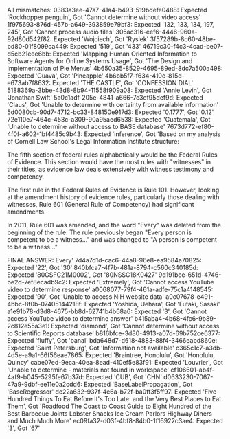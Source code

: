 All mismatches:
  0383a3ee-47a7-41a4-b493-519bdefe0488: Expected 'Rockhopper penguin', Got 'Cannot determine without video access'
  1f975693-876d-457b-a649-393859e79bf3: Expected '132, 133, 134, 197, 245', Got 'Cannot process audio files'
  305ac316-eef6-4446-960a-92d80d542f82: Expected 'Wojciech', Got 'Rysiek'
  3f57289b-8c60-48be-bd80-01f8099ca449: Expected '519', Got '433'
  46719c30-f4c3-4cad-be07-d5cb21eee6bb: Expected 'Mapping Human Oriented Information to Software Agents for Online Systems Usage', Got 'The Design and Implementation of Pie Menus'
  4b650a35-8529-4695-89ed-8dc7a500a498: Expected 'Guava', Got 'Pineapple'
  4b6bb5f7-f634-410e-815d-e673ab7f8632: Expected 'THE CASTLE', Got 'CONFESSION DIAL'
  5188369a-3bbe-43d8-8b94-11558f909a08: Expected 'Annie Levin', Got 'Jonathan Swift'
  5a0c1adf-205e-4841-a666-7c3ef95def9d: Expected 'Claus', Got 'Unable to determine with certainty from available information'
  5d0080cb-90d7-4712-bc33-848150e917d3: Expected '0.1777', Got '0.12'
  72e110e7-464c-453c-a309-90a95aed6538: Expected 'Guatemala', Got 'Unable to determine without access to BASE database'
  7673d772-ef80-4f0f-a602-1bf4485c9b43: Expected 'inference', Got 'Based on my analysis of Cornell Law School's Legal Information Institute structure:

The fifth section of federal rules alphabetically would be the Federal Rules of Evidence. This section would have the most rules with "witnesses" in their titles, as evidence law deals extensively with witness testimony and competency.

The first rule in the Federal Rules of Evidence is Rule 101. However, looking at the amendment history of evidence rules, particularly those dealing with witnesses, Rule 601 (General Rule of Competency) had significant amendments.

In 2011, Rule 601 was amended, and the word "Every" was deleted from the beginning of the rule. The rule previously began "Every person is competent to be a witness..." and was changed to "A person is competent to be a witness..."

FINAL ANSWER: Every'
  7d4a7d1d-cac6-44a8-96e8-ea9584a70825: Expected '22', Got '30'
  840bfca7-4f7b-481a-8794-c560c340185d: Expected '80GSFC21M0002', Got '80NSSC18K0427'
  9d191bce-651d-4746-be2d-7ef8ecadb9c2: Expected 'Extremely', Got 'Cannot access YouTube video to determine response'
  a0068077-79f4-461a-adfe-75c1a4148545: Expected '90', Got 'Unable to access NIH website data'
  a0c07678-e491-4bbc-8f0b-07405144218f: Expected 'Yoshida, Uehara', Got 'Futaki, Sasaki'
  a1e91b78-d3d8-4675-bb8d-62741b4b68a6: Expected '3', Got 'Cannot access YouTube video to determine answer'
  b415aba4-4b68-4fc6-9b89-2c812e55a3e1: Expected 'diamond', Got 'Cannot determine without access to Scientific Reports database'
  b816bfce-3d80-4913-a07d-69b752ce6377: Expected 'fluffy', Got 'banal'
  bda648d7-d618-4883-88f4-3466eabd860e: Expected 'Saint Petersburg', Got 'Information not available'
  c365c1c7-a3db-4d5e-a9a1-66f56eae7865: Expected 'Braintree, Honolulu', Got 'Honolulu, Quincy'
  cabe07ed-9eca-40ea-8ead-410ef5e83f91: Expected 'Louvrier', Got 'Unable to determine - materials not found in workspace'
  cf106601-ab4f-4af9-b045-5295fe67b37d: Expected 'CUB', Got 'CHN'
  d0633230-7067-47a9-9dbf-ee11e0a2cdd6: Expected 'BaseLabelPropagation', Got 'BaseRegressor'
  dc22a632-937f-4e6a-b72f-ba0ff3f5ff97: Expected 'Five Hundred Things To Eat Before It's Too Late: and the Very Best Places to Eat Them', Got 'Roadfood The Coast to Coast Guide to Eight Hundred of the Best Barbecue Joints Lobster Shacks Ice Cream Parlors Highway Diners and Much Much More'
  ec09fa32-d03f-4bf8-84b0-1f16922c3ae4: Expected '3', Got '67'